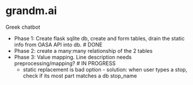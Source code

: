 # grandm.ai
Greek chatbot

* Phase 1: Create flask sqlite db, create and form tables, drain the static info from OASA API into db. # DONE
* Phase 2: create a many:many relationship of the 2 tables
* Phase 3: Value mapping. Line description needs preprocessing/mapping? # IN PROGRESS
    * static replacement is bad option - solution: when user types a stop, check if its most part matches a db stop_name
